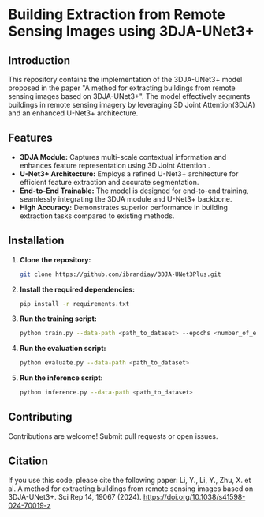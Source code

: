 # Building Extraction from Remote Sensing Images using 3DJA-UNet3+

## Introduction

This repository contains the implementation of the 3DJA-UNet3+ model proposed in the paper "A method for extracting buildings from remote sensing images based on 3DJA-UNet3+". The model effectively segments buildings in remote sensing imagery by leveraging 3D Joint Attention(3DJA) and an enhanced U-Net3+ architecture.

## Features

* **3DJA Module:** Captures multi-scale contextual information and enhances feature representation using 3D Joint Attention .
* **U-Net3+ Architecture:** Employs a refined U-Net3+ architecture for efficient feature extraction and accurate segmentation.
* **End-to-End Trainable:** The model is designed for end-to-end training, seamlessly integrating the 3DJA module and U-Net3+ backbone.
* **High Accuracy:** Demonstrates superior performance in building extraction tasks compared to existing methods.

## Installation

1. **Clone the repository:**
   ```bash
   git clone https://github.com/ibrandiay/3DJA-UNet3Plus.git

2. **Install the required dependencies:**
   ```bash
   pip install -r requirements.txt
   ```
   
3. **Run the training script:**
   ```bash
   python train.py --data-path <path_to_dataset> --epochs <number_of_epochs>
   ```
   
4. **Run the evaluation script:**
   ```bash
   python evaluate.py --data-path <path_to_dataset>
   ```
   
5. **Run the inference script:**
   ```bash
   python inference.py --data-path <path_to_dataset>
   ```
   
## Contributing
Contributions are welcome! Submit pull requests or open issues.

## Citation
If you use this code, please cite the following paper:
Li, Y., Li, Y., Zhu, X. et al. A method for extracting buildings from remote sensing images based on 3DJA-UNet3+. Sci Rep 14, 19067 (2024). https://doi.org/10.1038/s41598-024-70019-z



